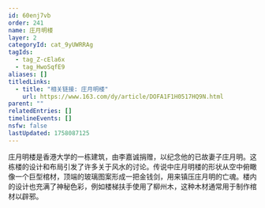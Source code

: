 ```yaml
---
id: 60enj7vb
order: 241
name: 庄月明楼
layer: 2
categoryId: cat_9yUWRRAg
tagIds:
  - tag_Z-cEla6x
  - tag_HwoSqfE9
aliases: []
titledLinks:
  - title: "相关链接: 庄月明楼"
    url: https://www.163.com/dy/article/DOFA1F1H0517HQ9N.html
parent: ""
relatedEntries: []
timelineEvents: []
nsfw: false
lastUpdated: 1758087125
---
```


庄月明楼是香港大学的一栋建筑，由李嘉诚捐赠，以纪念他的已故妻子庄月明。这栋楼的设计和布局引发了许多关于风水的讨论。传说中庄月明楼的形状从空中俯瞰像一个巨型棺材，顶端的玻璃图案形成一把金钱剑，用来镇压庄月明的亡魂。楼内的设计也充满了神秘色彩，例如楼梯扶手使用了柳州木，这种木材通常用于制作棺材以辟邪。